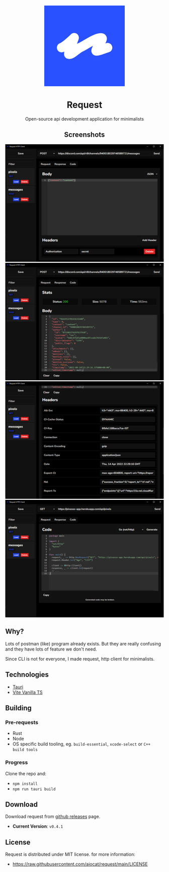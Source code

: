 <div align="center">

![Logo](/assets/logo.png)
# Request
Open-source api development application for minimalists
## Screenshots
![s1](/assets/ss1.png)
![s2](/assets/ss2.png)
![s3](/assets/ss3.png)
![s4](/assets/ss4.png)

</div>

## Why?
Lots of postman (like) program already exists. But they are really confusing and they have lots of feature we don't need. 

Since CLI is not for everyone, I made request, http client for minimalists.


## Technologies
- [Tauri](https://tauri.studio/)
- [Vite Vanilla TS](https://vitejs.dev/)

## Building
### Pre-requests
- Rust
- Node
- OS specific build tooling, eg. `build-essential`, `xcode-select` or `C++ build tools`

### Progress
Clone the repo and:
- `npm install`
- `npm run tauri build`

## Download
Download request from [github releases](https://github.com/aiocat/request/releases/latest) page.
- **Current Version**: `v0.4.1`
## License
Request is distributed under MIT license. for more information:
- https://raw.githubusercontent.com/aiocat/request/main/LICENSE
